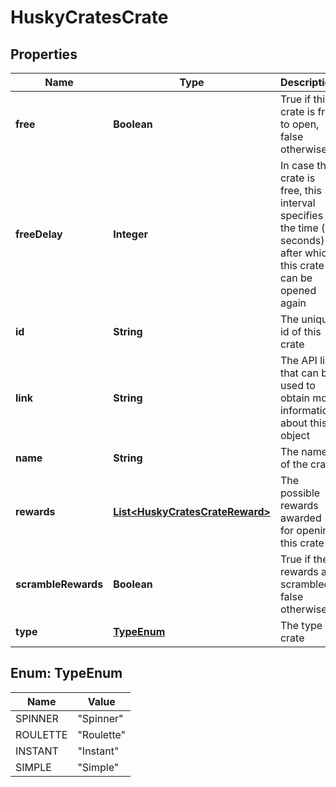 
# HuskyCratesCrate

## Properties
Name | Type | Description | Notes
------------ | ------------- | ------------- | -------------
**free** | **Boolean** | True if this crate is free to open, false otherwise | 
**freeDelay** | **Integer** | In case this crate is free, this interval specifies the time (in seconds) after which this crate can be opened again | 
**id** | **String** | The unique id of this crate | 
**link** | **String** | The API link that can be used to obtain more information about this object | 
**name** | **String** | The name of the crate | 
**rewards** | [**List&lt;HuskyCratesCrateReward&gt;**](HuskyCratesCrateReward.md) | The possible rewards awarded for opening this crate | 
**scrambleRewards** | **Boolean** | True if the rewards are scrambled, false otherwise | 
**type** | [**TypeEnum**](#TypeEnum) | The type of crate | 


<a name="TypeEnum"></a>
## Enum: TypeEnum
Name | Value
---- | -----
SPINNER | &quot;Spinner&quot;
ROULETTE | &quot;Roulette&quot;
INSTANT | &quot;Instant&quot;
SIMPLE | &quot;Simple&quot;



